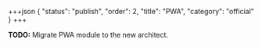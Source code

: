 +++json
{
  "status": "publish",
  "order": 2,
  "title": "PWA",
  "category": "official"
}
+++

**TODO:** Migrate PWA module to the new architect.

